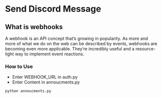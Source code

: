 # Send Discord Message

## What is webhooks

A webhook is an API concept that’s growing in popularity. As more and more of what we do on the web can be described by events, webhooks are becoming even more applicable. They’re incredibly useful and a resource-light way to implement event reactions.


### How to Use

- Enter WEBHOOK_URL in auth.py
- Enter Content in annoucments.py

```bash
python annoucments.py
```
